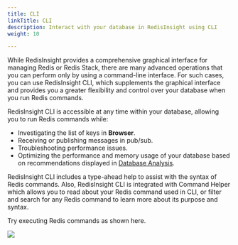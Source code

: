 ```yaml
---
title: CLI
linkTitle: CLI
description: Interact with your database in RedisInsight using CLI
weight: 10

---
```


While RedisInsight provides a comprehensive graphical interface for managing Redis or Redis Stack, there are many advanced operations that you can perform only by using a command-line interface. For such cases, you can use RedisInsight CLI, which supplements the graphical interface and provides you a greater flexibility and control over your database when you run Redis commands.

RedisInsight CLI is accessible at any time within your database, allowing you to run Redis commands while:

* Investigating the list of keys in **Browser**.
* Receiving or publishing messages in pub/sub.
* Troubleshooting performance issues.
* Optimizing the performance and memory usage of your database based on recommendations displayed in [Database Analysis](/docs/ui/insight/tools/database-analysis).

RedisInsight CLI includes a type-ahead help to assist with the syntax of Redis commands. Also, RedisInsight CLI is integrated with Command Helper which allows you to read about your Redis command used in CLI, or filter and search for any Redis command to learn more about its purpose and syntax.

Try executing Redis commands as shown here.

<img src="../../images/CLI.png">
